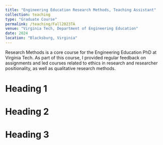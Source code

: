 ```yaml
---
title: "Engineering Education Research Methods, Teaching Assistant"
collection: teaching
type: "Graduate Course"
permalink: /teaching/Fall2023TA
venue: "Virginia Tech, Department of Engineering Education"
date: 2024
location: "Blacksburg, Virginia"
---
```


Research Methods is a core course for the Engineering Education PhD at Virginia Tech. As part of this course, I provided regular feedback on assignments and led courses related to ethics in research and researcher positionality, as well as qualitative research methods. 

Heading 1
======

Heading 2
======

Heading 3
======

